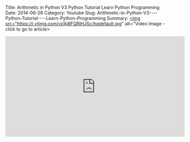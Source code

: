Title: Arithmetic in Python V3    Python Tutorial    Learn Python Programming
Date: 2014-06-28
Category: Youtube
Slug: Arithmetic-in-Python-V3----Python-Tutorial----Learn-Python-Programming
Summary: <a href="/Arithmetic-in-Python-V3----Python-Tutorial----Learn-Python-Programming.html"><img src="https://i.ytimg.com/vi/Aj8FQRIHJSc/hqdefault.jpg" alt="Video Image - click to go to article></a>

<iframe width="560" height="315" src="https://www.youtube.com/embed/Aj8FQRIHJSc" title="YouTube video player" frameborder="0" allow="accelerometer; autoplay; clipboard-write; encrypted-media; gyroscope; picture-in-picture" allowfullscreen></iframe>

